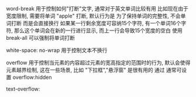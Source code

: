 word-break 用于控制如何"打断"文字, 通常对于英文单词比较有用
比如现在由于宽度限制, 需要将单词 "apple" 打断, 默认行为是 为了保持单词的完整性, 不会单词打断 而是会直接换行
如果某一行剩余宽度可容纳15个字符, 有一个单词16个字符, 那么这个单词会在新的一行进行显示, 而上一行会导致15个宽度的空白
使用 break-all 可以强制将单词打断

white-space: no-wrap 用于控制文本不换行

overflow 用于控制当元素的内容超过元素的宽高指定的范围时的行为, 默认会使得元素越界绘制, 这在一些场景, 比如 "下拉框","悬浮窗" 是很有用的
通过
通常可设置 overflow:hidden

text-overflow: